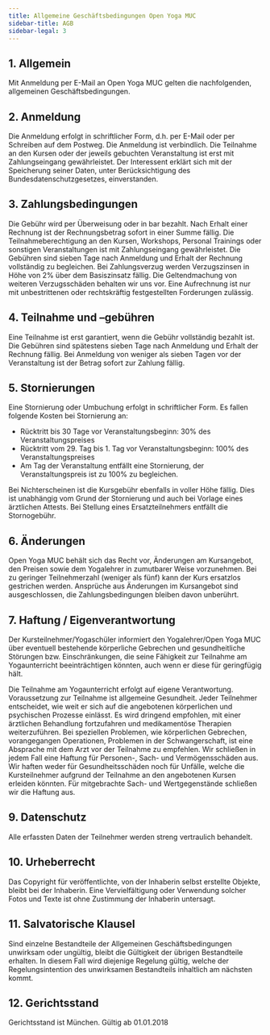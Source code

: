 ```yaml
---
title: Allgemeine Geschäftsbedingungen Open Yoga MUC
sidebar-title: AGB
sidebar-legal: 3
---
```


## 1. Allgemein

Mit Anmeldung per E-Mail an Open Yoga MUC gelten die nachfolgenden, allgemeinen Geschäftsbedingungen.


## 2. Anmeldung

Die Anmeldung erfolgt in schriftlicher Form, d.h. per E-Mail oder per Schreiben auf dem Postweg. Die Anmeldung ist verbindlich. Die Teilnahme an den Kursen oder der jeweils gebuchten Veranstaltung ist erst mit Zahlungseingang gewährleistet. Der Interessent erklärt sich mit der Speicherung seiner Daten, unter Berücksichtigung des Bundesdatenschutzgesetzes, einverstanden.


## 3. Zahlungsbedingungen  

Die Gebühr wird per Überweisung oder in bar bezahlt. Nach Erhalt einer Rechnung ist der Rechnungsbetrag sofort in einer Summe fällig. Die Teilnahmeberechtigung an den Kursen, Workshops, Personal Trainings oder sonstigen Veranstaltungen ist mit Zahlungseingang gewährleistet. Die Gebühren sind sieben Tage nach Anmeldung und Erhalt der Rechnung vollständig zu begleichen. Bei Zahlungsverzug werden Verzugszinsen in Höhe von 2% über dem Basiszinsatz fällig. Die Geltendmachung von weiteren Verzugsschäden behalten wir uns vor. Eine Aufrechnung ist nur mit unbestrittenen oder rechtskräftig festgestellten Forderungen zulässig.


## 4. Teilnahme und –gebühren  

Eine Teilnahme ist erst garantiert, wenn die Gebühr vollständig bezahlt ist. Die Gebühren sind spätestens sieben Tage nach Anmeldung und Erhalt der Rechnung fällig. Bei Anmeldung von weniger als sieben Tagen vor der Veranstaltung ist der Betrag sofort zur Zahlung fällig.


## 5. Stornierungen  

Eine Stornierung oder Umbuchung erfolgt in schriftlicher Form. Es fallen folgende Kosten bei Stornierung an:

* Rücktritt bis 30 Tage vor Veranstaltungsbeginn: 30% des Veranstaltungspreises
* Rücktritt vom 29. Tag bis 1. Tag vor Veranstaltungsbeginn: 100% des Veranstaltungspreises
* Am Tag der Veranstaltung entfällt eine Stornierung, der Veranstaltungspreis ist zu 100% zu begleichen.  

Bei Nichterscheinen ist die Kursgebühr ebenfalls in voller Höhe fällig. Dies ist unabhängig vom Grund der Stornierung und auch bei Vorlage eines ärztlichen Attests. Bei Stellung eines Ersatzteilnehmers entfällt die Stornogebühr.


## 6. Änderungen  

Open Yoga MUC behält sich das Recht vor, Änderungen am Kursangebot, den Preisen sowie dem Yogalehrer in zumutbarer Weise vorzunehmen. Bei zu geringer Teilnehmerzahl (weniger als fünf) kann der Kurs ersatzlos gestrichen werden. Ansprüche aus Änderungen im Kursangebot sind ausgeschlossen, die Zahlungsbedingungen bleiben davon unberührt.


## 7. Haftung / Eigenverantwortung

Der Kursteilnehmer/Yogaschüler informiert den Yogalehrer/Open Yoga MUC über eventuell bestehende körperliche Gebrechen und gesundheitliche Störungen bzw. Einschränkungen, die seine Fähigkeit zur Teilnahme am Yogaunterricht beeinträchtigen könnten, auch wenn er diese für geringfügig hält.

Die Teilnahme am Yogaunterricht erfolgt auf eigene Verantwortung. Voraussetzung zur Teilnahme ist allgemeine Gesundheit. Jeder Teilnehmer entscheidet, wie weit er sich auf die angebotenen körperlichen und psychischen Prozesse einlässt. Es wird dringend empfohlen, mit einer ärztlichen Behandlung fortzufahren und medikamentöse Therapien weiterzuführen. Bei speziellen Problemen, wie körperlichen Gebrechen, vorangegangen Operationen, Problemen in der Schwangerschaft, ist eine Absprache mit dem Arzt vor der Teilnahme zu empfehlen. Wir schließen in jedem Fall eine Haftung für Personen-, Sach- und Vermögensschäden aus. Wir haften weder für Gesundheitsschäden noch für Unfälle, welche die Kursteilnehmer aufgrund der Teilnahme an den angebotenen Kursen erleiden könnten. Für mitgebrachte Sach- und Wertgegenstände schließen wir die Haftung aus.


## 9. Datenschutz

Alle erfassten Daten der Teilnehmer werden streng vertraulich behandelt.


## 10. Urheberrecht

Das Copyright für veröffentlichte, von der Inhaberin selbst erstellte Objekte, bleibt bei der Inhaberin. Eine Vervielfältigung oder Verwendung solcher Fotos und Texte ist ohne Zustimmung der Inhaberin untersagt.


## 11. Salvatorische Klausel

Sind einzelne Bestandteile der Allgemeinen Geschäftsbedingungen unwirksam oder ungültig, bleibt die Gültigkeit der übrigen Bestandteile erhalten. In diesem Fall wird diejenige Regelung gültig, welche der Regelungsintention des unwirksamen Bestandteils inhaltlich am nächsten kommt.


## 12. Gerichtsstand

Gerichtsstand ist München. Gültig ab 01.01.2018
